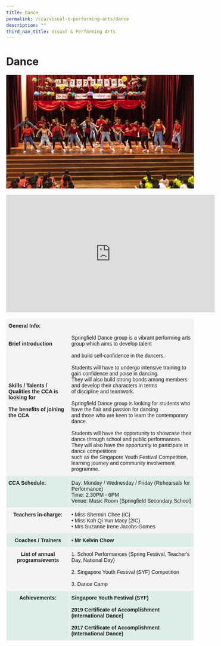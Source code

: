 ```yaml
---
title: Dance
permalink: /cca/visual-n-performing-arts/dance
description: ""
third_nav_title: Visual & Performing Arts
---
```

# **Dance**

![](/images/JEN48298.jpg)

<iframe width="560" height="315" src="https://www.youtube.com/embed/ghLDAV0QocE" title="YouTube video player" frameborder="0" allow="accelerometer; autoplay; clipboard-write; encrypted-media; gyroscope; picture-in-picture" allowfullscreen></iframe>

<table style="border-collapse:collapse;border-spacing:0" class="tg"><thead><tr><th style="background-color:#f4f4f4;border-color:#f4f4f4;border-style:solid;border-width:1px;font-family:Arial, sans-serif;font-size:14px;font-weight:bold;overflow:hidden;padding:10px 5px;text-align:left;vertical-align:top;word-break:normal">General Info:<br><br><br>Brief introduction <br><br><br><br><br><br><br>Skills / Talents / Qualities the CCA is looking for <br><br>The benefits of joining the CCA <br></th><th style="background-color:#f4f4f4;border-color:#f4f4f4;border-style:solid;border-width:1px;font-family:Arial, sans-serif;font-size:14px;font-weight:normal;overflow:hidden;padding:10px 5px;text-align:left;vertical-align:top;word-break:normal"><br><br>Springfield Dance group is a vibrant performing arts group which aims to develop talent <br><br>and build self-confidence in the dancers. <br><br>Students will have to undergo intensive training to gain confidence and poise in dancing.<br>They will also build strong bonds among members and develop their characters in terms<br>of discipline and teamwork. <br><br>Springfield Dance group is looking for students who have the flair and passion for dancing<br>and those who are keen to learn the contemporary dance. <br><br>Students will have the opportunity to showcase their dance through school and public performances. They will also have the opportunity to participate in dance competitions<br>such as the Singapore Youth Festival Competition, learning journey and community involvement programme. </th></tr></thead><tbody><tr><td style="background-color:#ddeee9;border-color:#f4f4f4;border-style:solid;border-width:1px;font-family:Arial, sans-serif;font-size:14px;font-weight:bold;overflow:hidden;padding:10px 5px;text-align:left;vertical-align:top;word-break:normal">CCA Schedule:</td><td style="background-color:#ddeee9;border-color:#f4f4f4;border-style:solid;border-width:1px;font-family:Arial, sans-serif;font-size:14px;overflow:hidden;padding:10px 5px;text-align:left;vertical-align:top;word-break:normal">Day: Monday / Wednesday / Friday (Rehearsals for Performance)<br>Time: 2.30PM - 6PM<br>Venue: Music Room (Springfield Secondary School)<br></td></tr><tr><td style="background-color:#F4F4F4;border-color:#f4f4f4;border-style:solid;border-width:1px;font-family:Arial, sans-serif;font-size:14px;font-weight:bold;overflow:hidden;padding:10px 5px;text-align:center;vertical-align:top;word-break:normal"><span style="background-color:transparent">Teachers in-charge: </span></td><td style="background-color:#F4F4F4;border-color:#f4f4f4;border-style:solid;border-width:1px;font-family:Arial, sans-serif;font-size:14px;overflow:hidden;padding:10px 5px;text-align:left;vertical-align:top;word-break:normal">• Miss Shermin Chee (IC)<br>• Miss Koh Qi Yun Macy (2IC)<br>• Mrs Suzanne Irene Jacobs-Gomes<br></td></tr><tr><td style="background-color:#DDEEE9;border-color:#f4f4f4;border-style:solid;border-width:1px;font-family:Arial, sans-serif;font-size:14px;font-weight:bold;overflow:hidden;padding:10px 5px;text-align:center;vertical-align:top;word-break:normal">Coaches / Trainers<br></td><td style="background-color:#DDEEE9;border-color:#f4f4f4;border-style:solid;border-width:1px;font-family:Arial, sans-serif;font-size:14px;overflow:hidden;padding:10px 5px;text-align:left;vertical-align:top;word-break:normal">• <span style="font-weight:bold">Mr Kelvin Chow</span></td></tr><tr><td style="background-color:#F4F4F4;border-color:#f4f4f4;border-style:solid;border-width:1px;font-family:Arial, sans-serif;font-size:14px;font-weight:bold;overflow:hidden;padding:10px 5px;text-align:center;vertical-align:top;word-break:normal"><span style="background-color:transparent">List of annual programs/events</span></td><td style="background-color:#F4F4F4;border-color:#f4f4f4;border-style:solid;border-width:1px;font-family:Arial, sans-serif;font-size:14px;overflow:hidden;padding:10px 5px;text-align:left;vertical-align:top;word-break:normal">1. School Performances (Spring Festival, Teacher's Day, National Day)<br><br>2. Singapore Youth Festival (SYF) Competition<br><br>3. Dance Camp</td></tr><tr><td style="background-color:#ddeee9;border-color:#f4f4f4;border-style:solid;border-width:1px;font-family:Arial, sans-serif;font-size:14px;font-weight:bold;overflow:hidden;padding:10px 5px;text-align:center;vertical-align:top;word-break:normal">Achievements: </td><td style="background-color:#ddeee9;border-color:#f4f4f4;border-style:solid;border-width:1px;font-family:Arial, sans-serif;font-size:14px;font-weight:bold;overflow:hidden;padding:10px 5px;text-align:left;vertical-align:top;word-break:normal">Singapore Youth Festival (SYF) <br><br>2019 Certificate of Accomplishment (International Dance)<br><br>2017 Certificate of Accomplishment (International Dance)</td></tr></tbody></table>